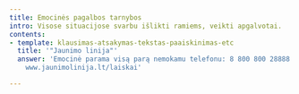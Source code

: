 ```yaml
---
title: Emocinės pagalbos tarnybos
intro: Visose situacijose svarbu išlikti ramiems, veikti apgalvotai.
contents:
- template: klausimas-atsakymas-tekstas-paaiskinimas-etc
  title: '"Jaunimo linija"'
  answer: 'Emocinė parama visą parą nemokamu telefonu: 8 800 800 28888 ir laiškais:
    www.jaunimolinija.lt/laiskai'

---
```

